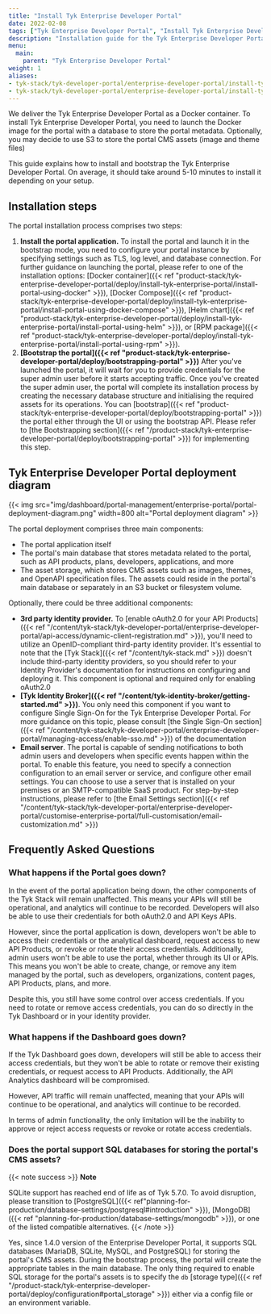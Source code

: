```yaml
---
title: "Install Tyk Enterprise Developer Portal"
date: 2022-02-08
tags: ["Tyk Enterprise Developer Portal", "Install Tyk Enterprise Developer Portal", "Bootstrap Tyk Enterprise Developer Portal"]
description: "Installation guide for the Tyk Enterprise Developer Portal"
menu:
  main:
    parent: "Tyk Enterprise Developer Portal"
weight: 1
aliases:
- tyk-stack/tyk-developer-portal/enterprise-developer-portal/install-tyk-enterprise-portal
- tyk-stack/tyk-developer-portal/enterprise-developer-portal/install-tyk-enterprise-portal/launching-portal/launching-portal
---
```


We deliver the Tyk Enterprise Developer Portal as a Docker container. To  install Tyk Enterprise Developer Portal, you need to launch the Docker image for the portal with a database to store the portal metadata.
Optionally, you may decide to use S3 to store the portal CMS assets (image and theme files)

This guide explains how to install and bootstrap the Tyk Enterprise Developer Portal. On average, it should take around 5-10 minutes to install it depending on your setup.

##  Installation steps
The portal installation process comprises two steps:
1. **Install the portal application.** To install the portal and launch it in the bootstrap mode, you need to configure your portal instance by specifying settings such as TLS, log level, and database connection.
For further guidance on launching the portal, please refer to one of the installation options: [Docker container]({{< ref "product-stack/tyk-enterprise-developer-portal/deploy/install-tyk-enterprise-portal/install-portal-using-docker" >}}), [Docker Compose]({{< ref "product-stack/tyk-enterprise-developer-portal/deploy/install-tyk-enterprise-portal/install-portal-using-docker-compose" >}}), [Helm chart]({{< ref "product-stack/tyk-enterprise-developer-portal/deploy/install-tyk-enterprise-portal/install-portal-using-helm" >}}), or [RPM package]({{< ref "product-stack/tyk-enterprise-developer-portal/deploy/install-tyk-enterprise-portal/install-portal-using-rpm" >}}).
2. **[Bootstrap the portal]({{< ref "product-stack/tyk-enterprise-developer-portal/deploy/bootstrapping-portal" >}})** After you've launched the portal, it will wait for you to provide credentials for the super admin user before it starts accepting traffic.
Once you've created the super admin user, the portal will complete its installation process by creating the necessary database structure and initialising the required assets for its operations. You can [bootstrap]({{< ref "product-stack/tyk-enterprise-developer-portal/deploy/bootstrapping-portal" >}}) the portal either through the UI or using the bootstrap API.
Please refer to [the Bootstrapping section]({{< ref "/product-stack/tyk-enterprise-developer-portal/deploy/bootstrapping-portal" >}}) for implementing this step.

## Tyk Enterprise Developer Portal deployment diagram
{{< img src="img/dashboard/portal-management/enterprise-portal/portal-deployment-diagram.png" width=800 alt="Portal deployment diagram" >}}
<br/>

The portal deployment comprises three main components:
- The portal application itself
- The portal's main database that stores metadata related to the portal, such as API products, plans, developers, applications, and more
- The asset storage, which stores CMS assets such as images, themes, and OpenAPI specification files. The assets could reside in the portal's main database or separately in an S3 bucket or filesystem volume.

Optionally, there could be three additional components:
- **3rd party identity provider.** To [enable oAuth2.0 for your API Products]({{< ref "/content/tyk-stack/tyk-developer-portal/enterprise-developer-portal/api-access/dynamic-client-registration.md" >}}), you'll need to utilize an OpenID-compliant third-party identity provider.
It's essential to note that the [Tyk Stack]({{< ref "/content/tyk-stack.md" >}}) doesn't include third-party identity providers, so you should refer to your Identity Provider's documentation for instructions on configuring and deploying it.
This component is optional and required only for enabling oAuth2.0
- **[Tyk Identity Broker]({{< ref "/content/tyk-identity-broker/getting-started.md" >}})**. You only need this component if you want to configure Single Sign-On for the Tyk Enterprise Developer Portal.
For more guidance on this topic, please consult [the Single Sign-On section]({{< ref "/content/tyk-stack/tyk-developer-portal/enterprise-developer-portal/managing-access/enable-sso.md" >}}) of the documentation
- **Email server**. The portal is capable of sending notifications to both admin users and developers when specific events happen within the portal.
To enable this feature, you need to specify a connection configuration to an email server or service, and configure other email settings.
You can choose to use a server that is installed on your premises or an SMTP-compatible SaaS product.
For step-by-step instructions, please refer to [the Email Settings section]({{< ref "/content/tyk-stack/tyk-developer-portal/enterprise-developer-portal/customise-enterprise-portal/full-customisation/email-customization.md" >}})

## Frequently Asked Questions
### What happens if the Portal goes down?
In the event of the portal application being down, the other components of the Tyk Stack will remain unaffected.
This means your APIs will still be operational, and analytics will continue to be recorded.
Developers will also be able to use their credentials for both oAuth2.0 and API Keys APIs.

However, since the portal application is down, developers won't be able to access their credentials or the analytical dashboard, request access to new API Products, or revoke or rotate their access credentials.
Additionally, admin users won't be able to use the portal, whether through its UI or APIs.
This means you won't be able to create, change, or remove any item managed by the portal, such as developers, organizations, content pages, API Products, plans, and more.

Despite this, you still have some control over access credentials.
If you need to rotate or remove access credentials, you can do so directly in the Tyk Dashboard or in your identity provider.

### What happens if the Dashboard goes down?
If the Tyk Dashboard goes down, developers will still be able to access their access credentials, but they won't be able to rotate or remove their existing credentials, or request access to API Products.
Additionally, the API Analytics dashboard will be compromised.

However, API traffic will remain unaffected, meaning that your APIs will continue to be operational, and analytics will continue to be recorded.

In terms of admin functionality, the only limitation will be the inability to approve or reject access requests or revoke or rotate access credentials.


### Does the portal support SQL databases for storing the portal's CMS assets?

{{< note success >}}
**Note** 

SQLite support has reached end of life as of Tyk 5.7.0. To avoid disruption, please transition to [PostgreSQL]({{< ref"planning-for-production/database-settings/postgresql#introduction" >}}), [MongoDB]({{< ref "planning-for-production/database-settings/mongodb" >}}), or one of the listed compatible alternatives.
{{< /note >}}

Yes, since 1.4.0 version of the Enterprise Developer Portal, it supports SQL databases (MariaDB, SQLite, MySQL, and PostgreSQL) for storing the portal's CMS assets.
During the bootstrap process, the portal will create the appropriate tables in the main database. The only thing required to enable SQL storage for the portal's assets is to specify the `db` [storage type]({{< ref "/product-stack/tyk-enterprise-developer-portal/deploy/configuration#portal_storage" >}}) either via a config file or an environment variable.